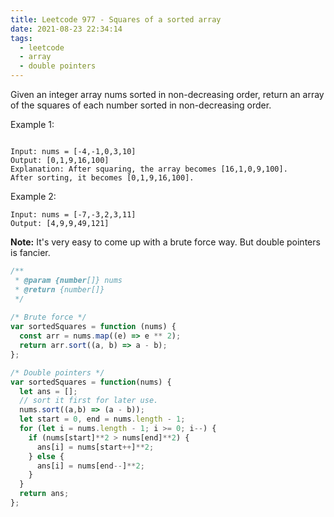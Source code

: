 ```yaml
---
title: Leetcode 977 - Squares of a sorted array
date: 2021-08-23 22:34:14
tags:
  - leetcode
  - array
  - double pointers
---
```


Given an integer array nums sorted in non-decreasing order, return an array of the squares of each number sorted in non-decreasing order.

Example 1:

```

Input: nums = [-4,-1,0,3,10]
Output: [0,1,9,16,100]
Explanation: After squaring, the array becomes [16,1,0,9,100].
After sorting, it becomes [0,1,9,16,100].
```

Example 2:

```
Input: nums = [-7,-3,2,3,11]
Output: [4,9,9,49,121]
```

**Note:** It's very easy to come up with a brute force way. But double pointers is fancier.

```javascript
/**
 * @param {number[]} nums
 * @return {number[]}
 */
 
/* Brute force */
var sortedSquares = function (nums) {
  const arr = nums.map((e) => e ** 2);
  return arr.sort((a, b) => a - b);
};

/* Double pointers */
var sortedSquares = function(nums) {
  let ans = [];
  // sort it first for later use.
  nums.sort((a,b) => (a - b));
  let start = 0, end = nums.length - 1;
  for (let i = nums.length - 1; i >= 0; i--) {
    if (nums[start]**2 > nums[end]**2) {
      ans[i] = nums[start++]**2; 
    } else {
      ans[i] = nums[end--]**2; 
    }
  }
  return ans;
};
```

